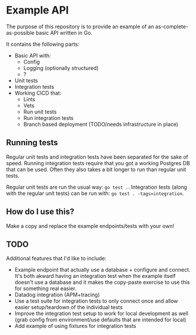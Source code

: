 # Example API

The purpose of this repository is to provide an example of an as-complete-as-possible basic API written in Go.

It contains the following parts:

* Basic API with:
  - Config
  - Logging (optionally structured)
  - ?
* Unit tests
* Integration tests
* Working CICD that:
  - Lints
  - Vets
  - Run unit tests
  - Run integration tests
  - Branch based deployment (TODO/needs infrastructure in place)

## Running tests

Regular unit tests and integration tests have been separated for the sake of speed. Running integration tests require that you got a working Postgres DB that can be used. Often they also takes a bit longer to run than regular unit tests.

Regular unit tests are run the usual way: `go test .`. Integration tests (along with the regular unit tests) can be run with: `go test . -tags=integration`.

## How do I use this?

Make a copy and replace the example endpoints/tests with your own!

## TODO

Additional features that I'd like to include:

* Example endpoint that actually use a database + configure and connect. It's both akward having an integration test when the example itself doesn't use a database and it makes the copy-paste exercise to use this for something real easier.
* Datadog integration (APM+tracing)
* Use a test suite for integration tests to only connect once and allow easier setup/teardown of the individual tests
* Improve the integration test setup to work for local development as well (grab config from environment/use defaults that are intended for local)
* Add example of using fixtures for integration tests
